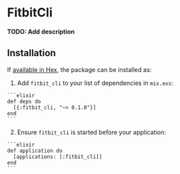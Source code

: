 # FitbitCli

**TODO: Add description**

## Installation

If [available in Hex](https://hex.pm/docs/publish), the package can be installed as:

  1. Add `fitbit_cli` to your list of dependencies in `mix.exs`:

    ```elixir
    def deps do
      [{:fitbit_cli, "~> 0.1.0"}]
    end
    ```

  2. Ensure `fitbit_cli` is started before your application:

    ```elixir
    def application do
      [applications: [:fitbit_cli]]
    end
    ```


